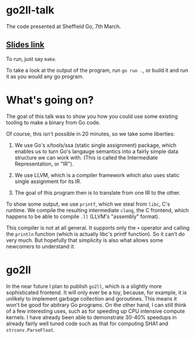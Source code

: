 go2ll-talk
==========

The code presented at Sheffield Go, 7th March.

## [Slides link](https://docs.google.com/presentation/d/e/2PACX-1vSXVZ2l-BYUeuQ6fLgCH5oGfKeXTsYB360Z0N3xe77WxGatqfUG2XOoOef4gzzQFJT14Ps7gaa-BOmx/pub)

To run, just say `make`.

To take a look at the output of the program, run `go run .`, or build it and run
it as you would any go program.

# What's going on?

The goal of this talk was to show you how you could use some existing tooling to make a binary from Go code.

Of course, this isn't possible in 20 minutes, so we take some liberties:

1) We use Go's x/tools/ssa (static single assignment) package, which enables us to turn Go's langauge semantics into a fairly simple data structure we can work with. (This is called the Intermediate Representation, or "IR").

2) We use LLVM, which is a compiler framework which also uses static single assignment for its IR.

3) The goal of this program then is to translate from one IR to the other.

To show some output, we use `printf`, which we steal from `libc`, C's runtime. We compile the resulting intermediate `clang`, the C frontend, which happens to be able to compile `.ll` (LLVM's "assembly" format).

This compiler is not at all general. It supports only the `+` operator and calling the `println` function (which is actually libc's printf function). So it can't do very much. But hopefully that simplicity is also what allows some newcomers to understand it.

# go2ll

In the near future I plan to publish `go2ll`, which is a slightly more sophisticated frontend. It will only ever be a toy, because, for example, it is unlikely to implement garbage collection and goroutines. This means it won't be good for abitrary Go programs. On the other hand, I can still think of a few interesting uses, such as for speeding up CPU intensive compute kernels. I have already been able to demonstrate 30-40% speedups in already fairly well tuned code such as that for computing SHA1 and `strconv.ParseFloat`.
